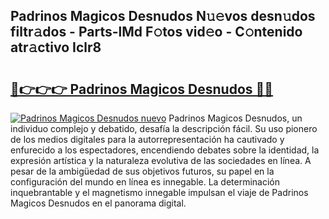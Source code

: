 ## Padrinos Magicos Desnudos N𝚞𝚎vos desn𝚞dos filtr𝚊dos - Parts-lMd F𝚘tos vid𝚎o - C𝚘ntenido atr𝚊ctivo Iclr8

# <h2><a href="http://mb2ojnq.tromn.icu/?c=Padrinos+Magicos+Desnudos">🔗👉👉👉 Padrinos Magicos Desnudos 🔗🔗</a></h2>

[![Padrinos Magicos Desnudos nuevo](https://i.imgur.com/pEAQMta.gif)](http://mb2ojnq.tromn.icu/?c=Padrinos+Magicos+Desnudos)
Padrinos Magicos Desnudos, un individuo complejo y debatido, desafía la descripción fácil. Su uso pionero de los medios digitales para la autorrepresentación ha cautivado y enfurecido a los espectadores, encendiendo debates sobre la identidad, la expresión artística y la naturaleza evolutiva de las sociedades en línea. A pesar de la ambigüedad de sus objetivos futuros, su papel en la configuración del mundo en línea es innegable. La determinación inquebrantable y el magnetismo innegable impulsan el viaje de Padrinos Magicos Desnudos en el panorama digital.
